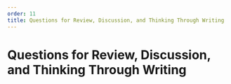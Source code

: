 ```yaml
---
order: 11
title: Questions for Review, Discussion, and Thinking Through Writing
---
```


# Questions for Review, Discussion, and Thinking Through Writing

